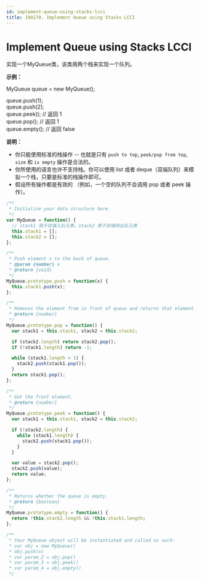 ```yaml
---
id: implement-queue-using-stacks-lcci
title: 100170. Implement Queue using Stacks LCCI
---
```


# Implement Queue using Stacks LCCI

实现一个MyQueue类，该类用两个栈来实现一个队列。

  


**示例：**

MyQueue queue = new MyQueue();  
  
queue.push(1);  
queue.push(2);  
queue.peek(); // 返回 1  
queue.pop(); // 返回 1  
queue.empty(); // 返回 false



  


**说明：**  


-   你只能使用标准的栈操作 -- 也就是只有 `push to top`, `peek/pop from top`, `size` 和 `is empty` 操作是合法的。
-   你所使用的语言也许不支持栈。你可以使用 list 或者 deque（双端队列）来模拟一个栈，只要是标准的栈操作即可。
-   假设所有操作都是有效的 （例如，一个空的队列不会调用 pop 或者 peek 操作）。




```javascript
/**
 * Initialize your data structure here.
 */
var MyQueue = function() {
  // stack1 用于存储入队元素，stack2 用于存储待出队元素
  this.stack1 = [];
  this.stack2 = [];
};

/**
 * Push element x to the back of queue. 
 * @param {number} x
 * @return {void}
 */
MyQueue.prototype.push = function(x) {
  this.stack1.push(x);
};

/**
 * Removes the element from in front of queue and returns that element.
 * @return {number}
 */
MyQueue.prototype.pop = function() {
  var stack1 = this.stack1, stack2 = this.stack2;

  if (stack2.length) return stack2.pop();
  if (!stack1.length) return -1;

  while (stack1.length > 1) {
    stack2.push(stack1.pop());
  }
  return stack1.pop();
};

/**
 * Get the front element.
 * @return {number}
 */
MyQueue.prototype.peek = function() {
  var stack1 = this.stack1, stack2 = this.stack2;

  if (!stack2.length) {
    while (stack1.length) {
      stack2.push(stack1.pop());
    }
  }

  var value = stack2.pop();
  stack2.push(value);
  return value;
};

/**
 * Returns whether the queue is empty.
 * @return {boolean}
 */
MyQueue.prototype.empty = function() {
  return !this.stack2.length && !this.stack1.length;
};

/**
 * Your MyQueue object will be instantiated and called as such:
 * var obj = new MyQueue()
 * obj.push(x)
 * var param_2 = obj.pop()
 * var param_3 = obj.peek()
 * var param_4 = obj.empty()
 */
```